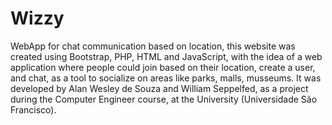 # Wizzy
WebApp for chat communication based on location, this website was created using Bootstrap, PHP, HTML and JavaScript, with the idea of a web application where people could join based on their location, create a user, and chat, as a tool to socialize on areas like parks, malls, musseums.
It was developed by Alan Wesley de Souza and William Seppelfed, as a project during the Computer Engineer course, at the University (Universidade São Francisco).
